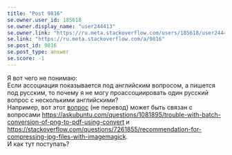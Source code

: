 ```yaml
---
title: "Post 9816"
se.owner.user_id: 185618
se.owner.display_name: "user244413"
se.owner.link: "https://ru.meta.stackoverflow.com/users/185618/user244413"
se.link: "https://ru.meta.stackoverflow.com/a/9816"
se.post_id: 9816
se.post_type: answer
se.score: -1
---
```

<p>Я вот чего не понимаю:<br>
Если ассоциация показывается под английским вопросом, а пишется под русским, то почему я не могу проассоциировать один русский вопрос с несколькими английскими?<br>
Например, вот этот <a href="https://ru.stackoverflow.com/q/979472/185618">вопрос</a> (не перевод) может быть связан с вопросами <a href="https://askubuntu.com/questions/1081895/trouble-with-batch-conversion-of-png-to-pdf-using-convert">https://askubuntu.com/questions/1081895/trouble-with-batch-conversion-of-png-to-pdf-using-convert</a> и <a href="https://stackoverflow.com/questions/7261855/recommendation-for-compressing-jpg-files-with-imagemagick">https://stackoverflow.com/questions/7261855/recommendation-for-compressing-jpg-files-with-imagemagick</a>.<br>
И как тут поступать?</p>
